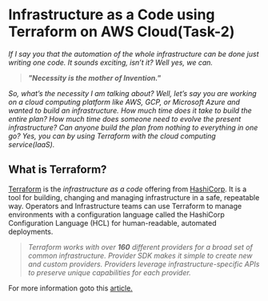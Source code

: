 # Infrastructure as a Code using Terraform on AWS Cloud(Task-2)

*If I say you that the automation of the whole infrastructure can be done just writing one code. It sounds exciting, isn’t it? Well yes, we can.*

> ***"Necessity is the mother of Invention."***

*So, what’s the necessity I am talking about? Well, let’s say you are working on a cloud computing platform like AWS, GCP, or Microsoft Azure and wanted to build an infrastructure. How much time does it take to build the entire plan? How much time does someone need to evolve the present infrastructure? Can anyone build the plan from nothing to everything in one go? Yes, you can by using Terraform with the cloud computing service(IaaS).*

## What is Terraform?

[Terraform](https://www.terraform.io/) is the *infrastructure as a code* offering from [HashiCorp](https://www.hashicorp.com/). It is a tool for building, changing and managing infrastructure in a safe, repeatable way. Operators and Infrastructure teams can use Terraform to manage environments with a configuration language called the HashiCorp Configuration Language (HCL) for human-readable, automated deployments.

> *Terraform works with over **160** different providers for a broad set of common infrastructure. Provider SDK makes it simple to create new and custom providers. Providers leverage infrastructure-specific APIs to preserve unique capabilities for each provider.*

For more information goto this [article.]()